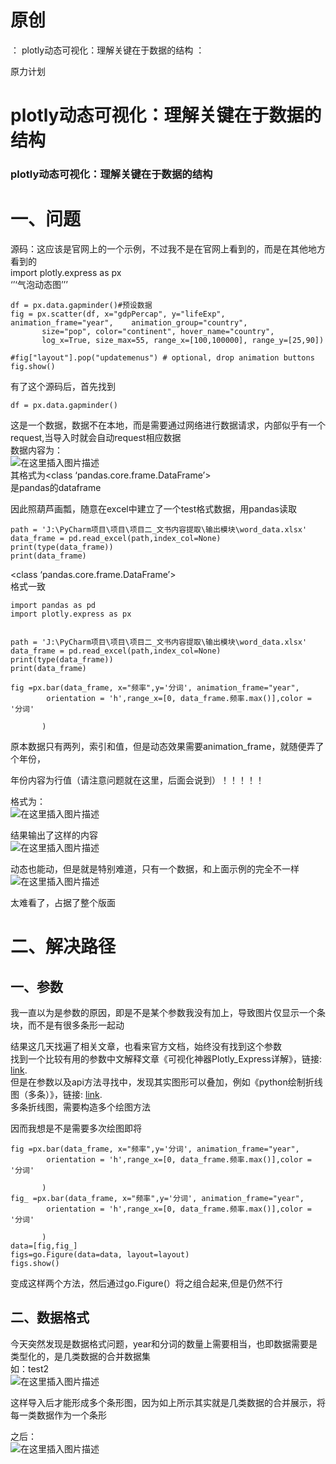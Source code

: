 # 原创

： plotly动态可视化：理解关键在于数据的结构 ：

原力计划

# plotly动态可视化：理解关键在于数据的结构

### plotly动态可视化：理解关键在于数据的结构

# 一、问题

源码：这应该是官网上的一个示例，不过我不是在官网上看到的，而是在其他地方看到的<br/> import plotly.express as px<br/> ‘’‘气泡动态图’’’

```
df = px.data.gapminder()#预设数据
fig = px.scatter(df, x="gdpPercap", y="lifeExp", animation_frame="year", 	animation_group="country",
       size="pop", color="continent", hover_name="country",
       log_x=True, size_max=55, range_x=[100,100000], range_y=[25,90])

#fig["layout"].pop("updatemenus") # optional, drop animation buttons
fig.show()

```

有了这个源码后，首先找到

```
df = px.data.gapminder()

```

这是一个数据，数据不在本地，而是需要通过网络进行数据请求，内部似乎有一个request,当导入时就会自动request相应数据<br/>
数据内容为：<br/> <img alt="在这里插入图片描述" src="https://img-blog.csdnimg.cn/2020052522494153.png?x-oss-process=image/watermark,type_ZmFuZ3poZW5naGVpdGk,shadow_10,text_aHR0cHM6Ly9ibG9nLmNzZG4ubmV0L3B5dGhvbl9fcmVwb3J0ZWQ=,size_16,color_FFFFFF,t_70"/><br/>
其格式为&lt;class ‘pandas.core.frame.DataFrame’&gt;<br/> 是pandas的dataframe

因此照葫芦画瓢，随意在excel中建立了一个test格式数据，用pandas读取

```
path = 'J:\PyCharm项目\项目\项目二_文书内容提取\输出模块\word_data.xlsx'
data_frame = pd.read_excel(path,index_col=None)
print(type(data_frame))
print(data_frame)

```

&lt;class ‘pandas.core.frame.DataFrame’&gt;<br/> 格式一致

```
import pandas as pd
import plotly.express as px


path = 'J:\PyCharm项目\项目\项目二_文书内容提取\输出模块\word_data.xlsx'
data_frame = pd.read_excel(path,index_col=None)
print(type(data_frame))
print(data_frame)

fig =px.bar(data_frame, x="频率",y='分词', animation_frame="year", 
        orientation = 'h',range_x=[0, data_frame.频率.max()],color = '分词'

       )

```

原本数据只有两列，索引和值，但是动态效果需要animation_frame，就随便弄了个年份，

年份内容为行值（请注意问题就在这里，后面会说到）！！！！！

格式为：<br/> <img alt="在这里插入图片描述" src="https://img-blog.csdnimg.cn/20200525225946656.png"/>

结果输出了这样的内容<br/> <img alt="在这里插入图片描述" src="https://img-blog.csdnimg.cn/2020052523011387.png?x-oss-process=image/watermark,type_ZmFuZ3poZW5naGVpdGk,shadow_10,text_aHR0cHM6Ly9ibG9nLmNzZG4ubmV0L3B5dGhvbl9fcmVwb3J0ZWQ=,size_16,color_FFFFFF,t_70"/>

动态也能动，但是就是特别难道，只有一个数据，和上面示例的完全不一样<br/> <img alt="在这里插入图片描述" src="https://img-blog.csdnimg.cn/20200525230346801.gif"/>

太难看了，占据了整个版面

# 二、解决路径

## 一、参数

我一直以为是参数的原因，即是不是某个参数我没有加上，导致图片仅显示一个条块，而不是有很多条形一起动

结果这几天找遍了相关文章，也看来官方文档，始终没有找到这个参数<br/>
找到一个比较有用的参数中文解释文章《可视化神器Plotly_Express详解》，链接: [link](https://www.360kuai.com/pc/9ceb94c49b5a9920f?cota=4&amp;kuai_so=1&amp;tj_url=so_rec&amp;sign=360_57c3bbd1&amp;refer_scene=so_1).<br/>
但是在参数以及api方法寻找中，发现其实图形可以叠加，例如《python绘制折线图（多条）》，链接: [link](https://blog.csdn.net/super_he_pi/article/details/85987543?utm_medium=distribute.pc_relevant.none-task-blog-BlogCommendFromMachineLearnPai2-7.nonecase&amp;depth_1-utm_source=distribute.pc_relevant.none-task-blog-BlogCommendFromMachineLearnPai2-7.nonecase).<br/>
多条折线图，需要构造多个绘图方法

因而我想是不是需要多次绘图即将

```
fig =px.bar(data_frame, x="频率",y='分词', animation_frame="year", 
        orientation = 'h',range_x=[0, data_frame.频率.max()],color = '分词'

       )
fig_ =px.bar(data_frame, x="频率",y='分词', animation_frame="year", 
        orientation = 'h',range_x=[0, data_frame.频率.max()],color = '分词'

       )
data=[fig,fig_]
figs=go.Figure(data=data, layout=layout)
figs.show()

```

变成这样两个方法，然后通过go.Figure(）将之组合起来,但是仍然不行

## 二、数据格式

今天突然发现是数据格式问题，year和分词的数量上需要相当，也即数据需要是类型化的，是几类数据的合并数据集<br/>
如：test2<br/> <img alt="在这里插入图片描述" src="https://img-blog.csdnimg.cn/20200525232114633.png"/>

这样导入后才能形成多个条形图，因为如上所示其实就是几类数据的合并展示，将每一类数据作为一个条形

之后：<br/> <img alt="在这里插入图片描述" src="https://img-blog.csdnimg.cn/20200525232250921.gif"/>
